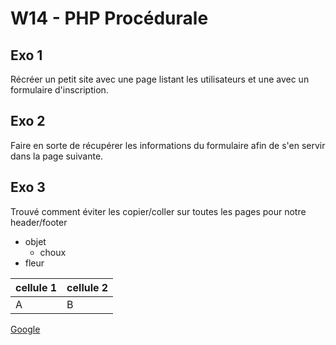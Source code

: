 # W14 - PHP Procédurale

## Exo 1
Récréer un petit site avec une page listant les utilisateurs et une avec un formulaire d'inscription.

## Exo 2
Faire en sorte de récupérer les informations du formulaire afin de s'en servir dans la page suivante.

## Exo 3
Trouvé comment éviter les copier/coller sur toutes les pages pour notre header/footer

- objet  
  - choux
- fleur  


|cellule 1|cellule 2|
|:--------|:--------|
|     A   |     B   |

[Google](www.google.fr)

